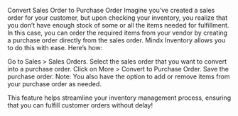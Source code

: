 Convert Sales Order to Purchase Order
Imagine you’ve created a sales order for your customer, but upon checking your inventory, you realize that you don’t have enough stock of some or all the items needed for fulfillment. In this case, you can order the required items from your vendor by creating a purchase order directly from the sales order. Mindx Inventory allows you to do this with ease. Here’s how:

Go to Sales > Sales Orders.
Select the sales order that you want to convert into a purchase order.
Click on More > Convert to Purchase Order.
Save the purchase order.
Note: You also have the option to add or remove items from your purchase order as needed.

This feature helps streamline your inventory management process, ensuring that you can fulfill customer orders without delay!
